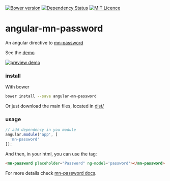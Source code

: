 [![Bower version](https://badge.fury.io/bo/angular-mn-password.svg)](https://badge.fury.io/bo/angular-mn-password)
[![Dependency Status](https://gemnasium.com/badges/github.com/minimalist-components/angular-mn-password.svg)](https://gemnasium.com/github.com/minimalist-components/angular-mn-password)
[![MIT Licence](https://badges.frapsoft.com/os/mit/mit.svg?v=103)](https://opensource.org/licenses/mit-license.php)   


# angular-mn-password

An angular directive to [mn-password](https://github.com/minimalist-components/mn-password)

See the [demo](https://minimalist-components.github.io/mn-password)

[![preview demo](https://raw.githubusercontent.com/minimalist-components/mn-password/master/sources/example/mn-password.gif)](https://minimalist-components.github.io/mn-password/)

### install

With bower

```sh
bower install --save angular-mn-password
```

Or just download the main files, located in [dist/](https://github.com/minimalist-components/angular-mn-password/tree/master/dist)

### usage

```js
// add dependency in you module
angular.module('app', [
  'mn-password'
]);
```

And then, in your html, you can use the tag:

```html
<mn-password placeholder="Password" ng-model='password'></mn-password>
```


For more details check [mn-password docs](https://github.com/minimalist-components/mn-password).

